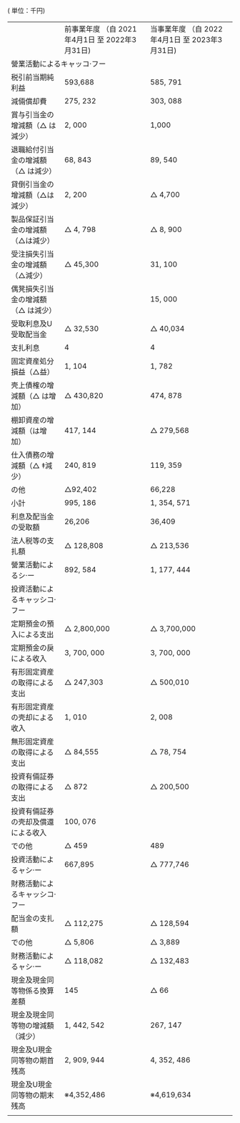 ( 単位：千円)  


<html><body><table><tr><td></td><td>前事業年度 （自 2021年4月1日 至 2022年3月31日)</td><td>当事業年度 （自 2022年4月1日 至 2023年3月31日)</td></tr><tr><td colspan="3">營業活動によるキャッコ·フー</td></tr><tr><td>税引前当期純利益</td><td>593,688</td><td>585, 791</td></tr><tr><td>減倆償却費</td><td>275, 232</td><td>303, 088</td></tr><tr><td>賞与引当金の增減額（△ は減少）</td><td>2, 000</td><td>1,000</td></tr><tr><td>退職給付引当金の增減額（△ は減少）</td><td>68, 843</td><td>89, 540</td></tr><tr><td>貸倒引当金の增減額（△は減少）</td><td>2, 200</td><td>△ 4,700</td></tr><tr><td>製品保証引当金の增減額（△は減少）</td><td>△ 4, 798</td><td>△ 8, 900</td></tr><tr><td>受注損失引当金の增減額（△減少）</td><td>△ 45,300</td><td>31, 100</td></tr><tr><td>偶凳損失引当金の增減額（△ は減少）</td><td></td><td>15, 000</td></tr><tr><td>受取利息及U受取配当金</td><td>△ 32,530</td><td>△ 40,034</td></tr><tr><td>支扎利息</td><td>4</td><td>4</td></tr><tr><td>固定資産処分損益（△益）</td><td>1, 104</td><td>1, 782</td></tr><tr><td>壳上債榷の增減額（△ は增加）</td><td>△ 430,820</td><td>474, 878</td></tr><tr><td>棚卸資産の增減額（は增加）</td><td>417, 144</td><td>△ 279,568</td></tr><tr><td>仕入債務の增減額（△ ‡減少）</td><td>240, 819</td><td>119, 359</td></tr><tr><td>の他</td><td>△92,402</td><td>66,228</td></tr><tr><td>小計</td><td>995, 186</td><td>1, 354, 571</td></tr><tr><td>利息及配当金の受取額</td><td>26,206</td><td>36,409</td></tr><tr><td>法人税等の支扎額</td><td>△ 128,808</td><td>△ 213,536</td></tr><tr><td>營業活動によるシ·ー</td><td>892, 584</td><td>1, 177, 444</td></tr><tr><td>投資活動によるキャッシコ·フー</td><td></td><td></td></tr><tr><td>定期預金の預入による支出</td><td>△ 2,800,000</td><td>△ 3,700,000</td></tr><tr><td>定期預金の戾による收入</td><td>3, 700, 000</td><td>3, 700, 000</td></tr><tr><td>有形固定資産の取得による支出</td><td>△ 247,303</td><td>△ 500,010</td></tr><tr><td>有形固定資産の壳却による收入</td><td>1, 010</td><td>2, 008</td></tr><tr><td>無形固定資産の取得による支出</td><td>△ 84,555</td><td>△ 78, 754</td></tr><tr><td>投資有倆証券の取得による支出</td><td>△ 872</td><td>△ 200,500</td></tr><tr><td>投資有倆証券の壳却及償還による收入</td><td>100, 076</td><td></td></tr><tr><td>での他</td><td>△ 459</td><td> 489</td></tr><tr><td>投資活動によるャシ·ー</td><td>667,895</td><td>△ 777,746</td></tr><tr><td>財務活動によるキャッシコ·フー</td><td></td><td></td></tr><tr><td>配当金の支扎額</td><td>△ 112,275</td><td>△ 128,594</td></tr><tr><td>での他</td><td>△ 5,806</td><td>△ 3,889</td></tr><tr><td>財務活動によるャシ·ー</td><td>△ 118,082</td><td>△ 132,483</td></tr><tr><td>現金及現金同等物係る換算差額</td><td>145</td><td>△ 66</td></tr><tr><td>現金及現金同等物の增減額（減少）</td><td>1, 442, 542</td><td>267, 147</td></tr><tr><td>現金及U現金同等物の期首残高</td><td>2, 909, 944</td><td>4, 352, 486</td></tr><tr><td>現金及U現金同等物の期末残高</td><td>※4,352,486</td><td>※4,619,634</td></tr><tr><td></td><td></td><td></td></tr></table></body></html>  